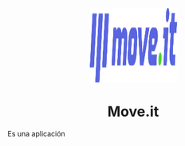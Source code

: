<p align="center">
  <img width="175" height="150" src="public/logo-full.svg">
</p>
<h1 align="center">Move.it</h1>
<p>Es una aplicación </p>